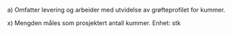 a) Omfatter levering og arbeider med utvidelse av grøfteprofilet for kummer.

x) Mengden måles som prosjektert antall kummer. Enhet: stk

